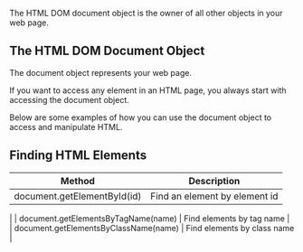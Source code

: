 The HTML DOM document object is the owner of all other objects in your web page.

## The HTML DOM Document Object
The document object represents your web page.

If you want to access any element in an HTML page, you always start with accessing the document object.

Below are some examples of how you can use the document object to access and manipulate HTML.

## Finding HTML Elements
| Method        | Description           | 
| ------------- |:-------------:| 
| document.getElementById(id)	      | Find an element by element id
 | 
| document.getElementsByTagName(name)	      | Find elements by tag name
      | 
| document.getElementsByClassName(name)	 | Find elements by class name
      |